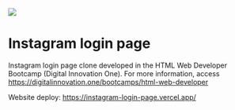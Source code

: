 <img src="https://hermes.digitalinnovation.one/site/images/logo-footer.png">

# Instagram login page
Instagram login page clone developed in the HTML Web Developer Bootcamp (Digital Innovation One). For more information, access https://digitalinnovation.one/bootcamps/html-web-developer

Website deploy: https://instagram-login-page.vercel.app/
